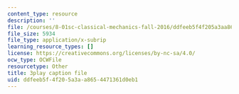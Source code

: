 ```yaml
---
content_type: resource
description: ''
file: /courses/8-01sc-classical-mechanics-fall-2016/ddfeeb5f4f205a3aa8654471361d0eb1_1s6_4qX-u2o.vtt
file_size: 5934
file_type: application/x-subrip
learning_resource_types: []
license: https://creativecommons.org/licenses/by-nc-sa/4.0/
ocw_type: OCWFile
resourcetype: Other
title: 3play caption file
uid: ddfeeb5f-4f20-5a3a-a865-4471361d0eb1
---
```

